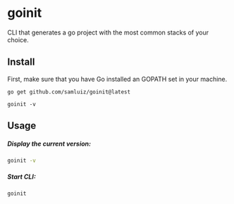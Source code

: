 # goinit

CLI that generates a go project with the most common stacks of your choice.

## Install

First, make sure that you have Go installed an GOPATH set in your machine.

```
go get github.com/samluiz/goinit@latest

goinit -v
```

## Usage

##### Display the current version:
```bash
goinit -v
```

##### Start CLI:
```bash
goinit
```
